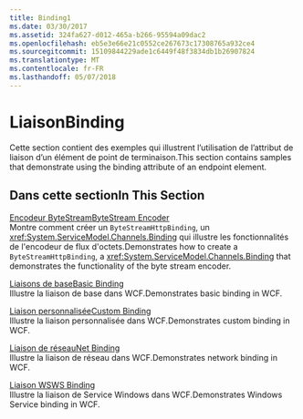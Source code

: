 ```yaml
---
title: Binding1
ms.date: 03/30/2017
ms.assetid: 324fa627-d012-465a-b266-95594a09dac2
ms.openlocfilehash: eb5e3e66e21c0552ce267673c17308765a932ce4
ms.sourcegitcommit: 15109844229ade1c6449f48f3834db1b26907824
ms.translationtype: MT
ms.contentlocale: fr-FR
ms.lasthandoff: 05/07/2018
---
```

# <a name="binding"></a><span data-ttu-id="5f80f-102">Liaison</span><span class="sxs-lookup"><span data-stu-id="5f80f-102">Binding</span></span>
<span data-ttu-id="5f80f-103">Cette section contient des exemples qui illustrent l’utilisation de l’attribut de liaison d’un élément de point de terminaison.</span><span class="sxs-lookup"><span data-stu-id="5f80f-103">This section contains samples that demonstrate using the binding attribute of an endpoint element.</span></span>  
  
## <a name="in-this-section"></a><span data-ttu-id="5f80f-104">Dans cette section</span><span class="sxs-lookup"><span data-stu-id="5f80f-104">In This Section</span></span>  
 [<span data-ttu-id="5f80f-105">Encodeur ByteStream</span><span class="sxs-lookup"><span data-stu-id="5f80f-105">ByteStream Encoder</span></span>](../../../../docs/framework/wcf/samples/bytestream-encoder.md)  
 <span data-ttu-id="5f80f-106">Montre comment créer un `ByteStreamHttpBinding`, un <xref:System.ServiceModel.Channels.Binding> qui illustre les fonctionnalités de l'encodeur de flux d'octets.</span><span class="sxs-lookup"><span data-stu-id="5f80f-106">Demonstrates how to create a `ByteStreamHttpBinding`, a <xref:System.ServiceModel.Channels.Binding> that demonstrates the functionality of the byte stream encoder.</span></span>  
  
 [<span data-ttu-id="5f80f-107">Liaisons de base</span><span class="sxs-lookup"><span data-stu-id="5f80f-107">Basic Binding</span></span>](../../../../docs/framework/wcf/samples/basic-binding.md)  
 <span data-ttu-id="5f80f-108">Illustre la liaison de base dans WCF.</span><span class="sxs-lookup"><span data-stu-id="5f80f-108">Demonstrates basic binding in WCF.</span></span>  
  
 [<span data-ttu-id="5f80f-109">Liaison personnalisée</span><span class="sxs-lookup"><span data-stu-id="5f80f-109">Custom Binding</span></span>](../../../../docs/framework/wcf/samples/custom-binding.md)  
 <span data-ttu-id="5f80f-110">Illustre la liaison personnalisée dans WCF.</span><span class="sxs-lookup"><span data-stu-id="5f80f-110">Demonstrates custom binding in WCF.</span></span>  
  
 [<span data-ttu-id="5f80f-111">Liaison de réseau</span><span class="sxs-lookup"><span data-stu-id="5f80f-111">Net Binding</span></span>](../../../../docs/framework/wcf/samples/net-binding.md)  
 <span data-ttu-id="5f80f-112">Illustre la liaison de réseau dans WCF.</span><span class="sxs-lookup"><span data-stu-id="5f80f-112">Demonstrates network binding in WCF.</span></span>  
  
 [<span data-ttu-id="5f80f-113">Liaison WS</span><span class="sxs-lookup"><span data-stu-id="5f80f-113">WS Binding</span></span>](../../../../docs/framework/wcf/samples/ws-binding.md)  
 <span data-ttu-id="5f80f-114">Illustre la liaison de Service Windows dans WCF.</span><span class="sxs-lookup"><span data-stu-id="5f80f-114">Demonstrates Windows Service binding in WCF.</span></span>
